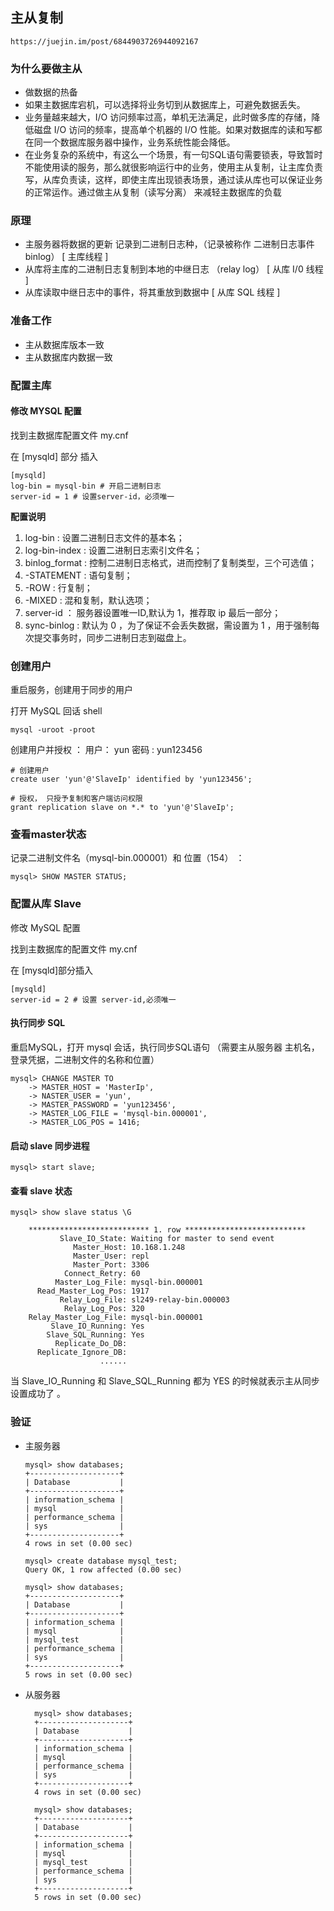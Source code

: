 ## 主从复制 ##

	https://juejin.im/post/6844903726944092167

### 为什么要做主从 ###

- 做数据的热备
- 如果主数据库宕机，可以选择将业务切到从数据库上，可避免数据丢失。
- 业务量越来越大，I/O 访问频率过高，单机无法满足，此时做多库的存储，降低磁盘 I/O 访问的频率，提高单个机器的 I/O 性能。如果对数据库的读和写都在同一个数据库服务器中操作，业务系统性能会降低。
- 在业务复杂的系统中，有这么一个场景，有一句SQL语句需要锁表，导致暂时不能使用读的服务，那么就很影响运行中的业务，使用主从复制，让主库负责写，从库负责读，这样，即使主库出现锁表场景，通过读从库也可以保证业务的正常运作。通过做主从复制（读写分离） 来减轻主数据库的负载


### 原理 ###

- 主服务器将数据的更新 记录到二进制日志种，（记录被称作 二进制日志事件 binlog）  [ 主库线程 ]
- 从库将主库的二进制日志复制到本地的中继日志 （relay log） [ 从库 I/0 线程 ]
- 从库读取中继日志中的事件，将其重放到数据中 [ 从库 SQL 线程 ]


### 准备工作 ###

- 主从数据库版本一致
- 主从数据库内数据一致

### 配置主库 ###

#### 修改 MYSQL 配置 ####

找到主数据库配置文件 my.cnf

在 [mysqld] 部分 插入

	[mysqld]
	log-bin = mysql-bin # 开启二进制日志
	server-id = 1 # 设置server-id，必须唯一

**配置说明**

1. log-bin : 设置二进制日志文件的基本名；
2. log-bin-index : 设置二进制日志索引文件名；
3. binlog_format : 控制二进制日志格式，进而控制了复制类型，三个可选值；
4. -STATEMENT : 语句复制；
5. -ROW : 行复制；
6. -MIXED : 混和复制，默认选项；
7. server-id ： 服务器设置唯一ID,默认为 1，推荐取 ip 最后一部分；
8. sync-binlog : 默认为 0 ，为了保证不会丢失数据，需设置为 1 ，用于强制每次提交事务时，同步二进制日志到磁盘上。


### 创建用户 ###

重启服务，创建用于同步的用户

打开 MySQL 回话 shell

	mysql -uroot -proot

创建用户并授权 ： 用户： yun 密码 : yun123456

	# 创建用户
	create user 'yun'@'SlaveIp' identified by 'yun123456';

	# 授权， 只授予复制和客户端访问权限
	grant replication slave on *.* to 'yun'@'SlaveIp'; 
### 查看master状态 ###

记录二进制文件名（mysql-bin.000001）和 位置（154） ： 

	mysql> SHOW MASTER STATUS;

### 配置从库 Slave ###

修改 MySQL 配置

找到主数据库的配置文件 my.cnf


在 [mysqld]部分插入

	[mysqld]
	server-id = 2 # 设置 server-id,必须唯一

#### 执行同步 SQL ####

重启MySQL，打开 mysql 会话，执行同步SQL语句 （需要主从服务器 主机名，登录凭据，二进制文件的名称和位置）

	mysql> CHANGE MASTER TO
		-> MASTER_HOST = 'MasterIp',
		-> NASTER_USER = 'yun',
		-> MASTER_PASSWORD = 'yun123456',
		-> MASTER_LOG_FILE = 'mysql-bin.000001',
		-> MASTER_LOG_POS = 1416;


#### 启动 slave 同步进程 ####

	mysql> start slave;

#### 查看 slave 状态 ####

	mysql> show slave status \G

		*************************** 1. row ***************************
               Slave_IO_State: Waiting for master to send event
                  Master_Host: 10.168.1.248
                  Master_User: repl
                  Master_Port: 3306
                Connect_Retry: 60
              Master_Log_File: mysql-bin.000001
          Read_Master_Log_Pos: 1917
               Relay_Log_File: sl249-relay-bin.000003
                Relay_Log_Pos: 320
        Relay_Master_Log_File: mysql-bin.000001
             Slave_IO_Running: Yes
            Slave_SQL_Running: Yes
              Replicate_Do_DB: 
          Replicate_Ignore_DB: 
          				......

	
当 Slave_IO_Running 和 Slave_SQL_Running 都为 YES 的时候就表示主从同步设置成功了 。

	

### 验证 ###


- 	主服务器

 	
		mysql> show databases;
		+--------------------+
		| Database           |
		+--------------------+
		| information_schema |
		| mysql              |
		| performance_schema |
		| sys                |
		+--------------------+
		4 rows in set (0.00 sec)
		
		mysql> create database mysql_test;
		Query OK, 1 row affected (0.00 sec)
		
		mysql> show databases;
		+--------------------+
		| Database           |
		+--------------------+
		| information_schema |
		| mysql              |
		| mysql_test         |
		| performance_schema |
		| sys                |
		+--------------------+
		5 rows in set (0.00 sec)

	

- 从服务器


		mysql> show databases;
		+--------------------+
		| Database           |
		+--------------------+
		| information_schema |
		| mysql              |
		| performance_schema |
		| sys                |
		+--------------------+
		4 rows in set (0.00 sec)
		
		mysql> show databases;
		+--------------------+
		| Database           |
		+--------------------+
		| information_schema |
		| mysql              |
		| mysql_test         |
		| performance_schema |
		| sys                |
		+--------------------+
		5 rows in set (0.00 sec)
